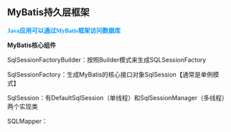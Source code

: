## MyBatis持久层框架

<font color=#0099ff face="楷体">**Java应用可以通过MyBatis框架访问数据库**</font>

**MyBatis核心组件**

SqlSessionFactoryBuilder：按照Builder模式来生成SQLSessionFactory

SqlSessionFactory：生成MyBatis的核心接口对象SqlSession【通常是单例模式】

SqlSession：有DefaultSqlSession（单线程）和SqlSessionManager（多线程）两个实现类

SQLMapper：

<!--stackedit_data:
eyJoaXN0b3J5IjpbNjUyMTk0ODU4LC0xMDM2ODQ1NTI5LDE1Mz
cxMjE3NjUsMTM5MTI3NDI4MV19
-->